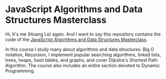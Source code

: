 # JavaScript Algorithms and Data Structures Masterclass

Hi, It's me (Hoang Le) again. And I want to say this repository contains the code of the [JavaScript Algorithms and Data Structures Masterclass](https://www.udemy.com/course/js-algorithms-and-data-structures-masterclass/).

In this course I study many about algorithms and data structures: Big O notation, Recursion, I implement popular searching algorithms, linked lists, trees, heaps, hash tables, and graphs, and cover Dijkstra's Shortest Path Algorithm. The course also includes an entire section devoted to Dynamic Programming.
